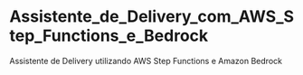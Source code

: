 # Assistente_de_Delivery_com_AWS_Step_Functions_e_Bedrock
Assistente de Delivery utilizando AWS Step Functions e Amazon Bedrock
